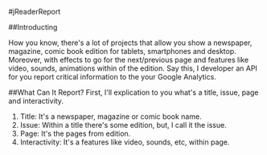 #jReaderReport

##Introducting

How you know, there's a lot of projects that allow you show a newspaper, magazine, comic book edition for tablets, smartphones and desktop. Moreover, with effects to go for the next/previous page and features like video, sounds, animations within of the edition. Say this, I developer an API for you report critical information to the your Google Analytics.

##What Can It Report?
First, I'll explication to you what's a title, issue, page and interactivity.

1. Title: It's a newspaper, magazine or comic book name. 
2. Issue: Within a title there's some edition, but, I call it the issue.
3. Page: It's the pages from edition.
4. Interactivity: It's a features like video, sounds, etc, within page.

